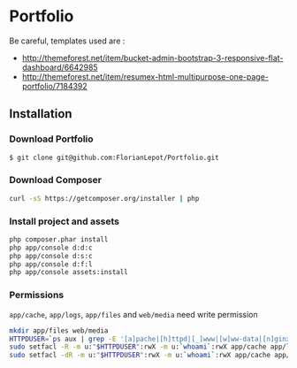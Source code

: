 Portfolio
============
Be careful, templates used are :
- http://themeforest.net/item/bucket-admin-bootstrap-3-responsive-flat-dashboard/6642985
- http://themeforest.net/item/resumex-html-multipurpose-one-page-portfolio/7184392

## Installation
### Download Portfolio
``` bash
$ git clone git@github.com:FlorianLepot/Portfolio.git
``` 
### Download Composer
``` bash
curl -sS https://getcomposer.org/installer | php
``` 
### Install project and assets
``` bash
php composer.phar install
php app/console d:d:c
php app/console d:s:c
php app/console d:f:l
php app/console assets:install
``` 
### Permissions
`app/cache`, `app/logs`, `app/files` and `web/media` need write permission

``` bash
mkdir app/files web/media
HTTPDUSER=`ps aux | grep -E '[a]pache|[h]ttpd|[_]www|[w]ww-data|[n]ginx' | grep -v root | head -1 | cut -d\  -f1`
sudo setfacl -R -m u:"$HTTPDUSER":rwX -m u:`whoami`:rwX app/cache app/logs app/files web/media
sudo setfacl -dR -m u:"$HTTPDUSER":rwX -m u:`whoami`:rwX app/cache app/logs app/files web/media
``` 
